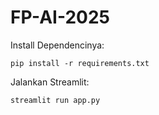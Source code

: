 # FP-AI-2025

Install Dependencinya: 

```
pip install -r requirements.txt
```
Jalankan Streamlit:

```
streamlit run app.py
```